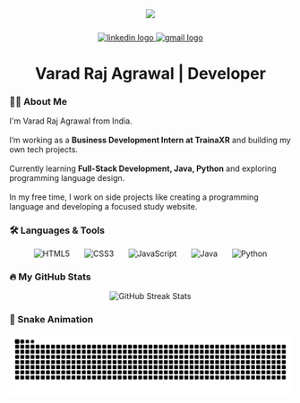 <div align="center">
  <img height="154" src="https://user-images.githubusercontent.com/74038190/212748842-9fcbad5b-6173-4175-8a61-521f3dbb7514.gif" />
</div>

###

<div align="center">
  <a href="https://www.linkedin.com/in/varadrajagrawal/" target="_blank">
    <img src="https://img.shields.io/static/v1?message=LinkedIn&logo=linkedin&label=&color=0077B5&logoColor=white&labelColor=&style=for-the-badge" height="25" alt="linkedin logo" />
  </a>
  <a href="mailto:agrawalvaradraj2007@gmail.com" target="_blank">
    <img src="https://img.shields.io/static/v1?message=Gmail&logo=gmail&label=&color=D14836&logoColor=white&labelColor=&style=for-the-badge" height="25" alt="gmail logo" />
  </a>
</div>

###

<h1 align="center">Varad Raj Agrawal | Developer</h1>

###

<h3 align="left">👨‍💻 About Me</h3>

<p align="left">
I'm Varad Raj Agrawal from India.<br><br>
I’m working as a <b>Business Development Intern at TrainaXR</b> and building my own tech projects.<br><br>
Currently learning <b>Full-Stack Development, Java, Python</b> and exploring programming language design.<br><br>
In my free time, I work on side projects like creating a programming language and developing a focused study website.
</p>

###

<h3 align="left">🛠 Languages & Tools</h3>

<div align="center">
  <img src="https://cdn.jsdelivr.net/gh/devicons/devicon/icons/html5/html5-original.svg" height="54" alt="HTML5" />
  <img width="18" />
  <img src="https://cdn.jsdelivr.net/gh/devicons/devicon/icons/css3/css3-original.svg" height="54" alt="CSS3" />
  <img width="18" />
  <img src="https://cdn.jsdelivr.net/gh/devicons/devicon/icons/javascript/javascript-original.svg" height="54" alt="JavaScript" />
  <img width="18" />
  <img src="https://cdn.jsdelivr.net/gh/devicons/devicon/icons/java/java-original.svg" height="54" alt="Java" />
  <img width="18" />
  <img src="https://cdn.jsdelivr.net/gh/devicons/devicon/icons/python/python-original.svg" height="54" alt="Python" />
</div>

###


<h3 align="left">🔥 My GitHub Stats</h3>

<div align="center">
  <img src="https://github-readme-streak-stats.herokuapp.com/?user=Varadraj75&theme=dark&hide_border=false&date_format=M%20j%5B%2C%20Y%5D&border_radius=5" height="220" alt="GitHub Streak Stats" />
</div>


###

<h3 align="left">🐍 Snake Animation</h3>

<div align="center">
  <img src="https://raw.githubusercontent.com/Varadraj75/Varadraj75/output/snake.svg" alt="Snake animation" />
</div>
